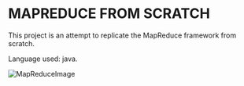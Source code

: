 # MAPREDUCE FROM SCRATCH

This project is an attempt to replicate the MapReduce framework from scratch.

Language used: java.

![MapReduceImage](https://octodex.github.com/images/yaktocat.png)
